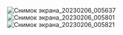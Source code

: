 ![Снимок экрана_20230206_005637](https://user-images.githubusercontent.com/122611764/216841941-f5d0fbc1-3c23-4d4d-96cd-8071c7d28533.png)
![Снимок экрана_20230206_005801](https://user-images.githubusercontent.com/122611764/216841945-1ae69d69-0b66-4a73-8181-a7850cfb39ce.png)
![Снимок экрана_20230206_005821](https://user-images.githubusercontent.com/122611764/216841946-13ac15b2-d8c3-43c1-8285-e5e339f42803.png)
